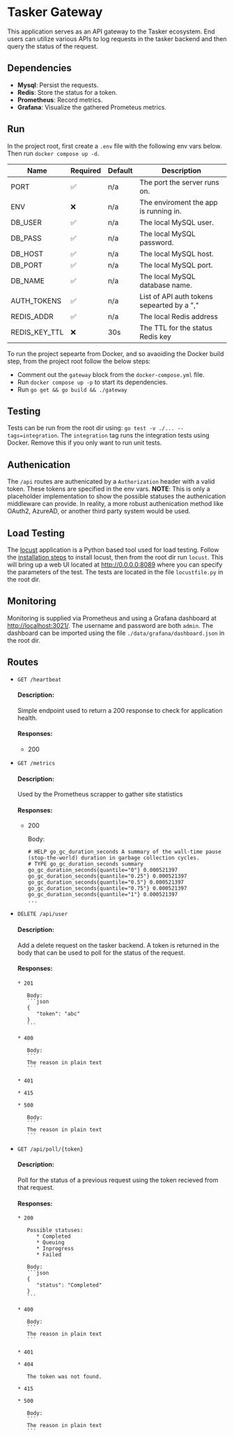 # Tasker Gateway

This application serves as an API gateway to the Tasker ecosystem. End users can utilize various APIs to log requests in the tasker backend and then query the status of the request.

## Dependencies
   * **Mysql**: Persist the requests.
   * **Redis**: Store the status for a token.
   * **Prometheus**: Record metrics.
   * **Grafana**: Visualize the gathered Prometeus metrics.

## Run

In the project root, first create a `.env` file with the following env vars below. Then run `docker compose up -d`.

| Name          | Required           | Default | Description                                |
| ------------- | ------------------ | ------- | ------------------------------------------ |
| PORT          | :white_check_mark: | n/a     | The port the server runs on.               |
| ENV           | :x:                | n/a     | The enviroment the app is running in.      |
| DB_USER       | :white_check_mark: | n/a     | The local MySQL user.                      |
| DB_PASS       | :white_check_mark: | n/a     | The local MySQL password.                  |
| DB_HOST       | :white_check_mark: | n/a     | The local MySQL host.                      |
| DB_PORT       | :white_check_mark: | n/a     | The local MySQL port.                      |
| DB_NAME       | :white_check_mark: | n/a     | The local MySQL database name.             |
| AUTH_TOKENS   | :white_check_mark: | n/a     | List of API auth tokens sepearted by a "," |
| REDIS_ADDR    | :white_check_mark: | n/a     | The local Redis address                    |
| REDIS_KEY_TTL | :x:                | 30s     | The TTL for the status Redis key           |



To run the project sepearte from Docker, and so avaoiding the Docker build step, from the project root follow the below steps:
   * Comment out the `gateway` block from the `docker-compose.yml` file.
   * Run `docker compose up -p` to start its dependencies.
   * Run `go get && go build && ./gateway`

## Testing
Tests can be run from the root dir using: `go test -v ./... --tags=integration`. The `integration` tag runs the integration tests using Docker. Remove this if you only want to run unit tests.

## Authenication
The `/api` routes are authenicated by a `Authorization` header with a valid token. These tokens are specified in the env vars. **NOTE**: This is only a placeholder implementation to show the possible statuses the authenication middleware can provide. In reality, a more robust authenication method like OAuth2, AzureAD, or another third party system would be used.

## Load Testing
The <a href="https://locust.io/" target="_blank">locust</a> application is a Python based tool used for load testing. Follow the <a href="https://locust.io/#install" target="_blank">installation steps</a> to install locust, then from the root dir run `locust`.
This will bring up a web UI located at <a href="http://0.0.0.0:8089" target="_blank">http://0.0.0.0:8089</a> where you can specify the parameters of the test. The tests are located in the file `locustfile.py` in the root dir.

## Monitoring
Monitoring is supplied via Prometheus and using a Grafana dashboard at <a href="http://localhost:3021/" target="_blank">http://localhost:3021/</a>. The username and password are both `admin`. The dashboard can be imported using the file `./data/grafana/dashboard.json` in the root dir.

## Routes
   * `GET /heartbeat`

     #### Description:

     Simple endpoint used to return a 200 response to check for application health.

     #### Responses:
     * 200

   * `GET /metrics`

     #### Description:

     Used by the Prometheus scrapper to gather site statistics

     #### Responses:
     * 200

        Body:
        ```
       # HELP go_gc_duration_seconds A summary of the wall-time pause (stop-the-world) duration in garbage collection cycles.
       # TYPE go_gc_duration_seconds summary
       go_gc_duration_seconds{quantile="0"} 0.000521397
       go_gc_duration_seconds{quantile="0.25"} 0.000521397
       go_gc_duration_seconds{quantile="0.5"} 0.000521397
       go_gc_duration_seconds{quantile="0.75"} 0.000521397
       go_gc_duration_seconds{quantile="1"} 0.000521397
       ...
       ```

   * `DELETE /api/user`

      #### Description:
      Add a delete request on the tasker backend. A token is returned in the body that can be used to poll for the status of the request.

      #### Responses:

         * 201

            Body:
            ```json
            {
               "token": "abc"
            }
            ```

         * 400

            Body:
            ```
            The reason in plain text
            ```

         * 401

         * 415

         * 500

            Body:
            ```
            The reason in plain text
            ```

   * `GET /api/poll/{token}`

      #### Description:
      Poll for the status of a previous request using the token recieved from that request.

      #### Responses:

         * 200

            Possible statuses:
               * Completed
               * Queuing
               * Inprogress
               * Failed

            Body:
            ```json
            {
               "status": "Completed"
            }
            ```

         * 400

            Body:
            ```
            The reason in plain text
            ```

         * 401

         * 404

            The token was not found.

         * 415

         * 500

            Body:
            ```
            The reason in plain text
            ```